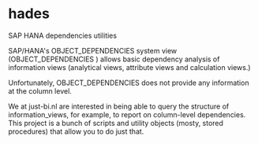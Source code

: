 # hades
SAP HANA dependencies utilities

SAP/HANA's OBJECT_DEPENDENCIES system view (OBJECT_DEPENDENCIES ) allows basic dependency analysis of information views (analytical views, attribute views and calculation views.)

Unfortunately, OBJECT_DEPENDENCIES does not provide any information at the column level.

We at just-bi.nl are interested in being able to query the structure of information_views, for example, to report on column-level dependencies. This project is a bunch of scripts and utility objects (mosty, stored procedures) that allow you to do just that.